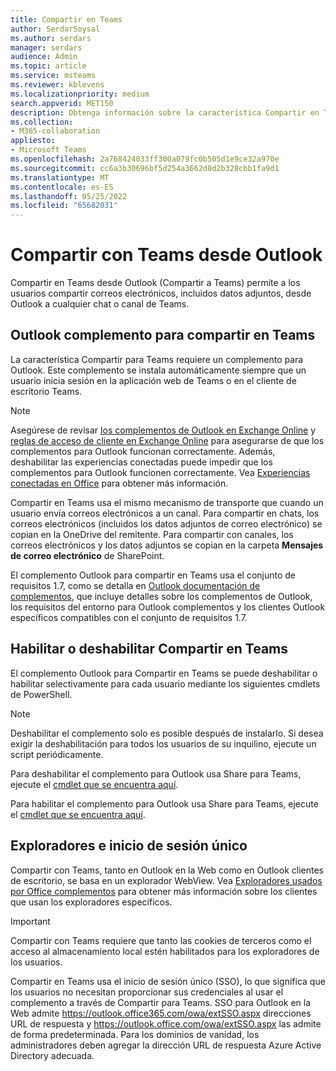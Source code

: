 ```yaml
---
title: Compartir en Teams
author: SerdarSoysal
ms.author: serdars
manager: serdars
audience: Admin
ms.topic: article
ms.service: msteams
ms.reviewer: kblevens
ms.localizationpriority: medium
search.appverid: MET150
description: Obtenga información sobre la característica Compartir en Teams, que permite a los usuarios compartir correos electrónicos y datos adjuntos de correo electrónico desde Outlook a cualquier chat o canal de Teams.
ms.collection:
- M365-collaboration
appliesto:
- Microsoft Teams
ms.openlocfilehash: 2a768424033ff300a079fc0b505d1e9ce32a970e
ms.sourcegitcommit: cc6a3b30696bf5d254a3662d8d2b328cbb1fa9d1
ms.translationtype: MT
ms.contentlocale: es-ES
ms.lasthandoff: 05/25/2022
ms.locfileid: "65682031"
---
```

# <a name="share-to-teams-from-outlook"></a>Compartir con Teams desde Outlook

Compartir en Teams desde Outlook (Compartir a Teams) permite a los usuarios compartir correos electrónicos, incluidos datos adjuntos, desde Outlook a cualquier chat o canal de Teams.

## <a name="outlook-add-in-for-share-to-teams"></a>Outlook complemento para compartir en Teams 

La característica Compartir para Teams requiere un complemento para Outlook. Este complemento se instala automáticamente siempre que un usuario inicia sesión en la aplicación web de Teams o en el cliente de escritorio Teams.

> [!NOTE]
> Asegúrese de revisar [los complementos de Outlook en Exchange Online](/exchange/clients-and-mobile-in-exchange-online/add-ins-for-outlook/add-ins-for-outlook) y [reglas de acceso de cliente en Exchange Online](/exchange/clients-and-mobile-in-exchange-online/client-access-rules/client-access-rules) para asegurarse de que los complementos para Outlook funcionan correctamente. Además, deshabilitar las experiencias conectadas puede impedir que los complementos para Outlook funcionen correctamente. Vea [Experiencias conectadas en Office](https://support.microsoft.com/topic/connected-experiences-in-office-8d2c04f7-6428-4e6e-ac58-5828d4da5b7c) para obtener más información.  

Compartir en Teams usa el mismo mecanismo de transporte que cuando un usuario envía correos electrónicos a un canal. Para compartir en chats, los correos electrónicos (incluidos los datos adjuntos de correo electrónico) se copian en la OneDrive del remitente. Para compartir con canales, los correos electrónicos y los datos adjuntos se copian en la carpeta **Mensajes de correo electrónico** de SharePoint.

El complemento Outlook para compartir en Teams usa el conjunto de requisitos 1.7, como se detalla en [Outlook documentación de complementos](/exchange/clients-and-mobile-in-exchange-online/add-ins-for-outlook/add-ins-for-outlook), que incluye detalles sobre los complementos de Outlook, los requisitos del entorno para Outlook complementos y los clientes Outlook específicos compatibles con el conjunto de requisitos 1.7.

## <a name="enabling-or-disabling-share-to-teams"></a>Habilitar o deshabilitar Compartir en Teams

El complemento Outlook para Compartir en Teams se puede deshabilitar o habilitar selectivamente para cada usuario mediante los siguientes cmdlets de PowerShell.

> [!NOTE]
> Deshabilitar el complemento solo es posible después de instalarlo. Si desea exigir la deshabilitación para todos los usuarios de su inquilino, ejecute un script periódicamente.

Para deshabilitar el complemento para Outlook usa Share para Teams, ejecute el [cmdlet que se encuentra aquí](/powershell/module/exchange/disable-app).

Para habilitar el complemento para Outlook usa Share para Teams, ejecute el [cmdlet que se encuentra aquí](/powershell/module/exchange/enable-app).

## <a name="browsers-and-single-sign-on"></a>Exploradores e inicio de sesión único

Compartir con Teams, tanto en Outlook en la Web como en Outlook clientes de escritorio, se basa en un explorador WebView. Vea [Exploradores usados por Office complementos](/office/dev/add-ins/concepts/browsers-used-by-office-web-add-ins) para obtener más información sobre los clientes que usan los exploradores específicos. 

> [!IMPORTANT]
> Compartir con Teams requiere que tanto las cookies de terceros como el acceso al almacenamiento local estén habilitados para los exploradores de los usuarios.

Compartir en Teams usa el inicio de sesión único (SSO), lo que significa que los usuarios no necesitan proporcionar sus credenciales al usar el complemento a través de Compartir para Teams. SSO para Outlook en la Web admite <https://outlook.office365.com/owa/extSSO.aspx> direcciones URL de respuesta y <https://outlook.office.com/owa/extSSO.aspx> las admite de forma predeterminada. Para los dominios de vanidad, los administradores deben agregar la dirección URL de respuesta Azure Active Directory adecuada.
